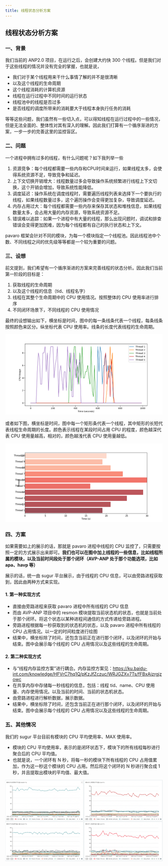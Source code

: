 ```yaml
---
title: 线程状态分析方案
---
```


## 线程状态分析方案

### 一、背景

我们当前的 ANP2.0 项目，在运行之后，会创建大约快 300 个线程。但是我们对于这些线程的情况并没有完全的掌握，也就是说，

- 我们对于某个线程用来干什么事情了解的并不是很清晰
- 以及这个线程的生命周期
- 这个线程消耗的计算机资源
- 线程在运行过程中不同时间的运行状态
- 线程池中的线程是否过多
- 是否线程的调度所带来的消耗要大于线程本身执行任务的消耗

等等这些问题，我们虽然有一些切入点，可以得知线程在运行过程中的一些情况，但是无法全面的、整体性对其有深入的理解。因此我们打算有一个循序渐进的方案，一步一步的完善这里的监控盲区。

### 二、问题

一个进程中拥有过多的线程，有什么问题呢？如下我列举一些

1. 资源竞争：每个线程都需要一些内存和CPU时间来运行，如果线程太多，会使得系统资源不足，导致竞争和延迟。
2. 上下文切换开销增大：线程数量过多会导致操作系统频繁进行线程上下文切换，这个开销会增加，导致系统性能降低。
3. 调度延迟：操作系统在调度线程时，需要遍历线程列表来选择下一个要执行的线程，如果线程数量过多，这个遍历操作会变得更加复杂，导致调度延迟。
4. 内存占用过大：每个线程都需要一些内存来保存其状态和堆栈信息，如果线程数量太多，会占用大量的内存资源，导致系统资源不足。
5. 错误难以追踪：如果一个进程中有大量的线程，那么出现问题时，调试和排查错误会变得更加困难，因为每个线程都有自己的执行状态和上下文。

pavaro 框架会针对不同的模块，为每一个模块指定一个线程池。因此线程池中个数、不同线程之间的优先级等等都是一个较为重要的问题。

### 三、设想

前文提到，我们希望有一个循序渐进的方案来完善线程的状态分析。因此我们当前第一阶段的目标是：

1. 获取线程的生命周期
2. 以及这个线程的信息（tid、线程名字）
3. 线程在其整个生命周期中的 CPU 使用情况。按照整体的 CPU 使用率进行排序
4. 不同闭环场景下，不同线程的 CPU 使用情况

最终的设想输出如下，横坐标是时间，图中的每一条线条代表一个线程，每条线条按照颜色来区分。纵坐标代表 CPU 使用率。线条的长度代表线程的生命周期。

![](./image/thread_cpu_01.png)

或者如下图，横坐标是时间，图中每一个矩形条代表一个线程，其中矩形的长短代表线程生命周期的长度。颜色表示线程在某段时间占用 CPU 的程度，颜色越深代表 CPU 使用量越高，相对的，颜色越浅代表 CPU 使用量越低。

![](./image/thread_cpu_02.png)

### 四、方案

如果需要如上的展示的话，那就是 pavaro 进程中线程的 CPU 监控了，只需要按照一定的方式展示出来即可。**我们也可以在图中加上线程的一些信息，比如线程所属的模块，以及当前时间段处于那个闭环（AVP-ANP 处于那个功能选项，比如 apa、havp 等）**

展示的话，统一由 sugur 平台展示，由于线程的 CPU 信息，可以由旁路进程获取到，因此由两种方式来实现。

#### 1. 第一种实现方式

- 直接由旁路进程来获取 pavaro 进程中所有线程的 CPU 信息
- 而由 AVP-ANP 项目中的 resmon 模块提取当前状态机的状态，也就是当前处于那个闭环。将这个状态以某种进程间通信的方式传递给旁路进程。
- 旁路进程根据每一秒获取到的状态机的状态，以及 pavaro 进程中所有线程的 CPU 占用情况。以一定的时间粒度进行绘图
- 结果中，横坐标除了时间，还包含当前正在进行那个闭环，以及闭环的开始与结束。图中会展示每个线程的 CPU 占用情况以及这些线程的生命周期。

#### 2. 第二种实现方式

- 与“线程内存监控方案”进行耦合。内存监控方案见：https://ku.baidu-int.com/knowledge/HFVrC7hq1Q/pKzJfZczuc/WRJGZXv7Ts/fFBxAizrgjzowc
- 在共享内存中存储每一秒线程的信息，包括：线程 tid、name、CPU 使用量、内存使用情况。以及当前的时间、当前的状态机状态。
- 由旁路进程进行解析数据，展示数据。
- 结果中，横坐标除了时间，还包含当前正在进行那个闭环，以及闭环的开始与结束。图中会展示每个线程的 CPU 占用情况以及这些线程的生命周期。

### 五、其他情况

我们的 sugur 平台目前有模块的 CPU 平均使用率、MAX 使用率。

- 模块的 CPU 平均使用率，表示的是闭环状态下，模块下的所有线程每秒进行聚合后的 CPU 平均值。
- 也就是说，一个闭环有 N 秒，将每一秒的模块下所有线程的 CPU 占用值累加，作为这一秒这个模块的 CPU 占用。然后将这个闭环的 N 秒进行聚合成 1 秒，并且提取出模块的平均值、最大值。

![image-20230417145238813](./image/module_cpu.png)





